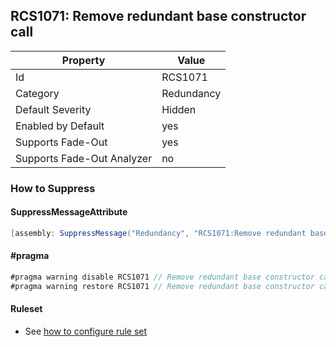 ## RCS1071: Remove redundant base constructor call

Property | Value
--- | --- 
Id | RCS1071
Category | Redundancy
Default Severity | Hidden
Enabled by Default | yes
Supports Fade-Out | yes
Supports Fade-Out Analyzer | no

### How to Suppress

#### SuppressMessageAttribute

```csharp
[assembly: SuppressMessage("Redundancy", "RCS1071:Remove redundant base constructor call.", Justification = "<Pending>")]
```

#### \#pragma

```csharp
#pragma warning disable RCS1071 // Remove redundant base constructor call.
#pragma warning restore RCS1071 // Remove redundant base constructor call.
```

#### Ruleset

* See [how to configure rule set](../HowToConfigureAnalyzers.md)
